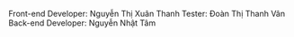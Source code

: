 Front-end Developer: Nguyễn Thị Xuân Thanh
Tester: Đoàn Thị Thanh Vân
Back-end Developer: Nguyễn Nhật Tâm